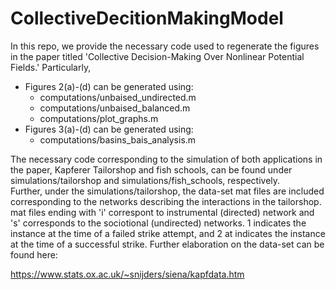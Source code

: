 # CollectiveDecitionMakingModel

In this repo, we provide the necessary code used to regenerate the figures in the paper titled 'Collective Decision-Making Over Nonlinear Potential Fields.' Particularly,
- Figures 2(a)-(d) can be generated using:
  - computations/unbaised_undirected.m
  - computations/unbaised_balanced.m
  - computations/plot_graphs.m
- Figures 3(a)-(d) can be generated using:
  - computations/basins_bais_analysis.m
 
The necessary code corresponding to the simulation of both applications in the paper, Kapferer Tailorshop and fish schools, can be found under simulations/tailorshop and simulations/fish_schools, respectively.  
Further, under the simulations/tailorshop, the data-set mat files are included corresponding to the networks describing the interactions in the tailorshop. mat files ending with 'i' correspont to instrumental (directed) network and 's' corresponds to the sociotional (undirected) networks. 1 indicates the instance at the time of a failed strike attempt, and 2 at indicates the instance at the time of a successful strike. Further elaboration on the data-set can be found here: 

https://www.stats.ox.ac.uk/~snijders/siena/kapfdata.htm
